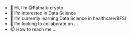 - 👋 Hi, I’m @Patnaik-crypto
- 👀 I’m interested in Data Science
- 🌱 I’m currently learning Data Science in healthcare/BFSI
- 💞️ I’m looking to collaborate on ...
- 📫 How to reach me ...

<!---
Patnaik-crypto/Patnaik-crypto is a ✨ special ✨ repository because its `README.md` (this file) appears on your GitHub profile.
You can click the Preview link to take a look at your changes.
--->
